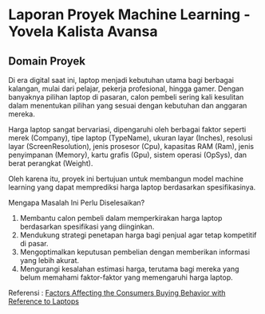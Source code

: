 # Laporan Proyek Machine Learning - Yovela Kalista Avansa

## Domain Proyek
Di era digital saat ini, laptop menjadi kebutuhan utama bagi berbagai kalangan, mulai dari pelajar, pekerja profesional, hingga gamer. Dengan banyaknya pilihan laptop di pasaran, calon pembeli sering kali kesulitan dalam menentukan pilihan yang sesuai dengan kebutuhan dan anggaran mereka.

Harga laptop sangat bervariasi, dipengaruhi oleh berbagai faktor seperti merek (Company), tipe laptop (TypeName), ukuran layar (Inches), resolusi layar (ScreenResolution), jenis prosesor (Cpu), kapasitas RAM (Ram), jenis penyimpanan (Memory), kartu grafis (Gpu), sistem operasi (OpSys), dan berat perangkat (Weight).

Oleh karena itu, proyek ini bertujuan untuk membangun model machine learning yang dapat memprediksi harga laptop berdasarkan spesifikasinya.

Mengapa Masalah Ini Perlu Diselesaikan?
1. Membantu calon pembeli dalam memperkirakan harga laptop berdasarkan spesifikasi yang diinginkan.
2. Mendukung strategi penetapan harga bagi penjual agar tetap kompetitif di pasar.
3. Mengoptimalkan keputusan pembelian dengan memberikan informasi yang lebih akurat.
4. Mengurangi kesalahan estimasi harga, terutama bagi mereka yang belum memahami faktor-faktor yang memengaruhi harga laptop.

Referensi : [Factors Affecting the Consumers Buying Behavior with Reference to Laptops](https://www.indianjournals.com/ijor.aspx?target=ijor:ijmmr&volume=2&issue=10&article=008&type=pdf)
